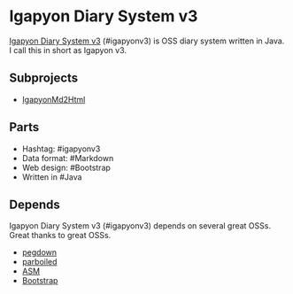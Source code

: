 Igapyon Diary System v3
=======================

[Igapyon Diary System v3](https://github.com/igapyon/igapyonv3) (#igapyonv3) is OSS diary system written in Java.
I call this in short as Igapyon v3.

## Subprojects
- [IgapyonMd2Html](https://github.com/igapyon/igapyonv3/blob/master/README.md)

## Parts 
- Hashtag: #‎igapyonv3‬
- Data format: ‪#‎Markdown
- Web design: ‪#‎Bootstrap‬
- Written in #‎Java

## Depends
Igapyon Diary System v3 (#igapyonv3) depends on several great OSSs. Great thanks to great OSSs.
- [pegdown](https://github.com/sirthias/pegdown)
- [parboiled](https://github.com/sirthias/parboiled)
- [ASM](http://asm.ow2.org/)
- [Bootstrap](http://getbootstrap.com/)
